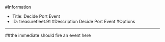 #Information
 - Title: Decide Port Event
 - ID: treasurefleet.91
#Description
Decide Port Event
#Options

___
##the immediate should fire an event here
